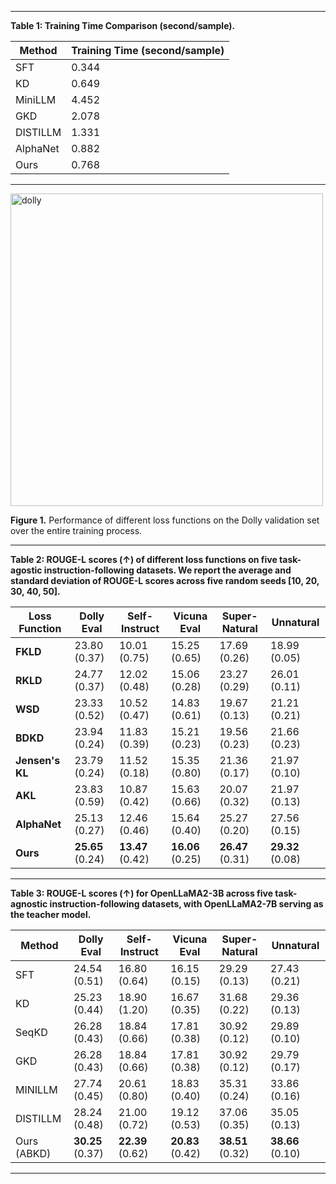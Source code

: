 
***

**Table 1: Training Time Comparison (second/sample).**

| Method   | Training Time (second/sample) |
|----------|---------------------------|
| SFT      | 0.344                      |
| KD       | 0.649                      |
| MiniLLM  | 4.452                      |
| GKD      | 2.078                      |
| DISTILLM | 1.331                      |
|AlphaNet|  0.882 |
| Ours     | 0.768                      |

***

<p >
  <img src="https://github.com/user-attachments/assets/1cb9788c-5328-4f95-b2d5-ceaf5b32a134" alt="dolly" width="500">
</p>

**Figure 1.** Performance of different loss functions on the Dolly validation set over the entire training process.

***

**Table 2: ROUGE-L scores (↑) of different loss functions on five task-agostic instruction-following datasets. We report the average and standard
deviation of ROUGE-L scores across five random seeds \[10, 20, 30, 40, 50\].**

| **Loss Function**         | **Dolly Eval** | **Self-Instruct** | **Vicuna Eval** | **Super-Natural** | **Unnatural** |
|---------------------------|----------------|-------------------|-----------------|-------------------|---------------|
| **FKLD**                  | 23.80 (0.37)   | 10.01 (0.75)      | 15.25 (0.65)    | 17.69 (0.26)      | 18.99 (0.05)  |
| **RKLD**                  | 24.77 (0.37)   | 12.02 (0.48)      | 15.06 (0.28)    | 23.27 (0.29)      | 26.01 (0.11)  |
| **WSD**                   | 23.33 (0.52)   | 10.52 (0.47)      | 14.83 (0.61)    | 19.67 (0.13)      | 21.21 (0.21)  |
| **BDKD**        | 23.94 (0.24) | 11.83 (0.39) | 15.21 (0.23) | 19.56 (0.23) | 21.66 (0.23) |
| **Jensen's KL**     | 23.79 (0.24) | 11.52 (0.18) | 15.35 (0.80) | 21.36 (0.17) | 21.97 (0.10) |
| **AKL**       | 23.83 (0.59) | 10.87 (0.42) | 15.63 (0.66) | 20.07 (0.32) | 21.97 (0.13) |
| **AlphaNet**       | 25.13 (0.27) | 12.46 (0.46) | 15.64 (0.40) | 25.27 (0.20) | 27.56 (0.15) |
| **Ours** | **25.65** (0.24) | **13.47** (0.42) | **16.06** (0.25) | **26.47** (0.31) | **29.32** (0.08) |


***

**Table 3: ROUGE-L scores (↑) for OpenLLaMA2-3B across five task-agnostic instruction-following datasets, with OpenLLaMA2-7B serving as the teacher model.**

| Method    | Dolly Eval | Self-Instruct | Vicuna Eval | Super-Natural | Unnatural |
|-----------|-----------|---------------|-------------|---------------|-----------|
| SFT       | 24.54 (0.51) | 16.80 (0.64) | 16.15 (0.15) | 29.29 (0.13) | 27.43 (0.21) |
| KD        | 25.23 (0.44) | 18.90 (1.20) | 16.67 (0.35) | 31.68 (0.22) | 29.36 (0.13) |
| SeqKD     | 26.28 (0.43) | 18.84 (0.66) | 17.81 (0.38) | 30.92 (0.12) | 29.89 (0.10) |
| GKD       | 26.28 (0.43) | 18.84 (0.66) | 17.81 (0.38) | 30.92 (0.12) | 29.79 (0.17) |
| MINILLM   | 27.74 (0.45) | 20.61 (0.80) | 18.83 (0.40) | 35.31 (0.24) | 33.86 (0.16) |
| DISTILLM  | 28.24 (0.48) | 21.00 (0.72) | 19.12 (0.53) | 37.06 (0.35) | 35.05 (0.13) |
| Ours (ABKD) | **30.25** (0.37) | **22.39** (0.62) | **20.83** (0.42) | **38.51** (0.32) | **38.66** (0.10) |

***

